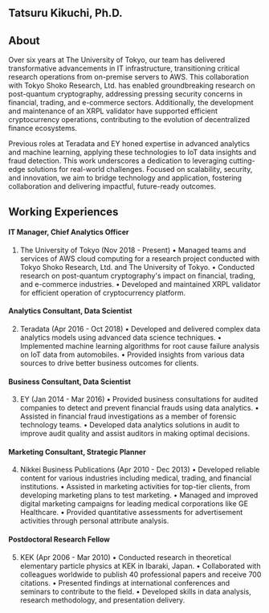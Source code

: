 ## Tatsuru Kikuchi, Ph.D.

## About
Over six years at The University of Tokyo, our team has delivered transformative advancements in IT infrastructure, transitioning critical research operations from on-premise servers to AWS. This collaboration with Tokyo Shoko Research, Ltd. has enabled groundbreaking research on post-quantum cryptography, addressing pressing security concerns in financial, trading, and e-commerce sectors. Additionally, the development and maintenance of an XRPL validator have supported efficient cryptocurrency operations, contributing to the evolution of decentralized finance ecosystems. 

Previous roles at Teradata and EY honed expertise in advanced analytics and machine learning, applying these technologies to IoT data insights and fraud detection. This work underscores a dedication to leveraging cutting-edge solutions for real-world challenges. Focused on scalability, security, and innovation, we aim to bridge technology and application, fostering collaboration and delivering impactful, future-ready outcomes.

## Working Experiences
#### IT Manager, Chief Analytics Officer
1. The University of Tokyo (Nov 2018 - Present)
• Managed teams and services of AWS cloud computing for a research project conducted with Tokyo Shoko Research, Ltd. and The University of Tokyo.
• Conducted research on post-quantum cryptography's impact on financial, trading, and e-commerce industries.
• Developed and maintained XRPL validator for efficient operation of cryptocurrency platform. 

#### Analytics Consultant, Data Scientist
2. Teradata (Apr 2016 - Oct 2018)
• Developed and delivered complex data analytics models using advanced data science techniques.
• Implemented machine learning algorithms for root cause failure analysis on IoT data from automobiles.
• Provided insights from various data sources to drive better business outcomes for clients.

#### Business Consultant, Data Scientist
3. EY (Jan 2014 - Mar 2016)
• Provided business consultations for audited companies to detect and prevent financial frauds using data analytics.
• Assisted in financial fraud investigations as a member of forensic technology teams.
• Developed data analytics solutions in audit to improve audit quality and assist auditors in making optimal decisions.

#### Marketing Consultant, Strategic Planner
4. Nikkei Business Publications (Apr 2010 - Dec 2013)
• Developed reliable content for various industries including medical, trading, and financial institutions.
• Assisted in marketing activities for top-tier clients, from developing marketing plans to test marketing.
• Managed and improved digital marketing campaigns for leading medical corporations like GE Healthcare.
• Provided quantitative assessments for advertisement activities through personal attribute analysis.

#### Postdoctoral Research Fellow
5. KEK (Apr 2006 - Mar 2010)
• Conducted research in theoretical elementary particle physics at KEK in Ibaraki, Japan.
• Collaborated with colleagues worldwide to publish 40 professional papers and receive 700 citations.
• Presented findings at international conferences and seminars to contribute to the field.
• Developed skills in data analysis, research methodology, and presentation delivery.



   
